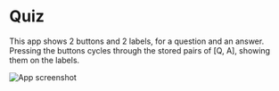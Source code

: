 # Quiz

This app shows 2 buttons and 2 labels, for a question and an answer.
Pressing the buttons cycles through the stored pairs of [Q, A], showing
them on the labels.

![App screenshot](http://dl.dropbox.com/u/2268180/rubymotion-nerd-01-quiz.png)
